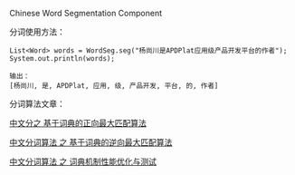 Chinese Word Segmentation Component

分词使用方法：


    List<Word> words = WordSeg.seg("杨尚川是APDPlat应用级产品开发平台的作者");
    System.out.println(words);
    
    输出：
    [杨尚川, 是, APDPlat, 应用, 级, 产品开发, 平台, 的, 作者]



分词算法文章：

    
   [中文分之 基于词典的正向最大匹配算法](http://yangshangchuan.iteye.com/blog/2031813)
    
   [中文分词算法 之 基于词典的逆向最大匹配算法](http://yangshangchuan.iteye.com/blog/2033843)
    
   [中文分词算法 之 词典机制性能优化与测试](http://yangshangchuan.iteye.com/blog/2035007)